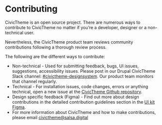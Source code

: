 # Contributing

CivicTheme is an open source project. There are numerous ways to contribute to CivicTheme no matter if you’re a developer, designer or a non-technical user.

Nevertheless, the CivicTheme product team reviews community contributions following a thorough review process.

The following are the different ways to contribute:

* Non-technical - Used for submitting feedback, bugs, UI issues, suggestions, accessibility issues. Please post in our Drupal CivicTheme Slack channel: [#civictheme-designsystem](https://drupal.slack.com/archives/C039UV0CQBZ). Our product team monitors that channel regularly.
* Technical - For installation issues, code changes, errors or anything technical, open a new issue at the [CivicTheme Github repository](https://github.com/salsadigitalauorg/civictheme\_source/issues).
* Design specific feedback (Figma) - Find out more about design contributions in the detailed contribution guidelines section in the [UI kit Figma](https://civictheme.io/figma).
* For more information about CivicTheme and how to make contributions, please email [civictheme@salsa.digital](mailto:civictheme@salsa.digital)
